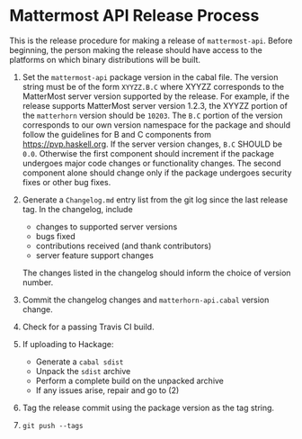 
Mattermost API Release Process
==============================

This is the release procedure for making a release of `mattermost-api`.
Before beginning, the person making the release should have access to
the platforms on which binary distributions will be built.

1. Set the `mattermost-api` package version in the cabal file. The
   version string must be of the form `XYYZZ.B.C` where XYYZZ
   corresponds to the MatterMost server version supported by the
   release. For example, if the release supports MatterMost server
   version 1.2.3, the XYYZZ portion of the `matterhorn` version should
   be `10203`. The `B.C` portion of the version corresponds to our own
   version namespace for the package and should follow the guidelines
   for B and C components from https://pvp.haskell.org.  If the server
   version changes, `B.C` SHOULD be `0.0`. Otherwise the first
   component should increment if the package undergoes major code
   changes or functionality changes. The second component alone should
   change only if the package undergoes security fixes or other bug
   fixes.

2. Generate a `Changelog.md` entry list from the git log since the last
   release tag. In the changelog, include

   * changes to supported server versions
   * bugs fixed
   * contributions received (and thank contributors)
   * server feature support changes

   The changes listed in the changelog should inform the choice of
   version number.

3. Commit the changelog changes and `matterhorn-api.cabal` version change.

4. Check for a passing Travis CI build.

5. If uploading to Hackage:

   * Generate a `cabal sdist`
   * Unpack the `sdist` archive
   * Perform a complete build on the unpacked archive
   * If any issues arise, repair and go to (2)

6. Tag the release commit using the package version as the tag string.

7. `git push --tags`

